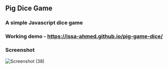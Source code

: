 ## Pig Dice Game

### A simple Javascript dice game

### Working demo -  https://issa-ahmed.github.io/pig-game-dice/

### Screenshot
![Screenshot (38)](https://user-images.githubusercontent.com/64793047/201412098-8ab63003-8d89-4b2b-8b58-2090a8152596.png)
